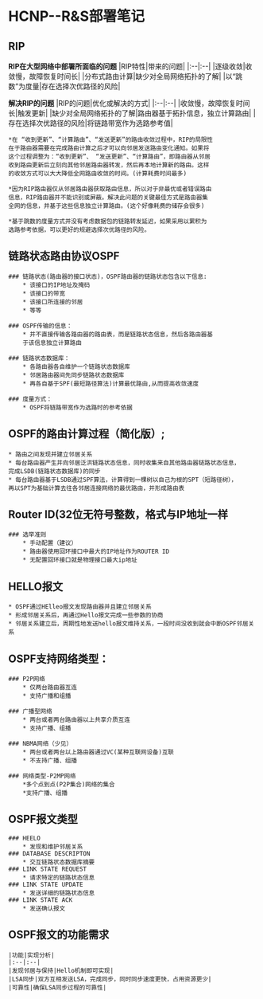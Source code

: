 # HCNP--R&S部署笔记
## RIP

**RIP在大型网络中部署所面临的问题**
|RIP特性|带来的问题|
|:--|:--|
|逐级收敛|收敛慢，故障恢复时间长|
|分布式路由计算|缺少对全局网络拓扑的了解|
|以“跳数”为度量|存在选择次优路径的风险|

**解决RIP的问题**
|RIP的问题|优化或解决的方式|
|:--|:--|
|收敛慢，故障恢复时间长|触发更新|
|缺少对全局网络拓扑的了解|路由器基于拓扑信息，独立计算路由|
|存在选择次优路径的风险|将链路带宽作为选路参考值|
	
	*在 “收到更新”、“计算路由”、“发送更新”的路由收敛过程中，RIP的局限性
	在于路由器需要在完成路由计算之后才可以向邻居发送路由变化通知。如果将
	这个过程调整为：“收到更新”、 “发送更新”、“计算路由”，即路由器从邻居
	收到路由更新后立刻向其他邻居路由器转发，然后再本地计算新的路由。这样
	的收敛方式可以大大降低全网路由收敛的时间。(计算耗费时间最多)

	*因为RIP路由器仅从邻居路由器获取路由信息，所以对于非最优或者错误路由
	信息，RIP路由器并不能识别或屏蔽。解决此问题的关键最佳方式是路由器集
	全网的信息，并基于这些信息独立计算路由。(这个好像耗费的储存会很多)

	*基于跳数的度量方式并没有考虑数据包的链路转发延迟，如果采用以累积为
	选路参考依据，可以更好的规避选择次优路径的风险。


## 链路状态路由协议OSPF
	
	### 链路状态(路由器的接口状态)，OSPF路由器的链路状态包含以下信息:
		* 该接口的IP地址及掩码
		* 该接口的带宽
		* 该接口所连接的邻居
		* 等等

	### OSPF传输的信息：
		* 并不直接传输各路由器的路由表，而是链路状态信息，然后各路由器基
		于该信息独立计算路由

	### 链路状态数据库：
		* 各路由器各自维护一个链路状态数据库
		* 邻居路由器间先同步链路状态数据库
		* 再各自基于SPF(最短路径算法)计算最优路由,从而提高收敛速度

	### 度量方式：
		* OSPF将链路带宽作为选路时的参考依据

## OSPF的路由计算过程（简化版）;
	
	* 路由之间发现并建立邻居关系
	* 每台路由器产生并向邻居泛洪链路状态信息，同时收集来自其他路由器链路状态信息，
	完成LSDB(链路状态数据库)的同步
	* 每台路由器基于LSDB通过SPF算法，计算得到一棵树以自己为根的SPT（短路径树），
	再以SPT为基础计算去往各邻居连接网络的最优路由，并形成路由表

## Router ID(32位无符号整数，格式与IP地址一样
	
	### 选举准则
		* 手动配置（建议）
		* 路由器使用回环接口中最大的IP地址作为ROUTER ID
		* 无配置回环接口就是物理接口最大ip地址

## HELLO报文

	* OSPF通过HElleo报文发现路由器并且建立邻居关系
	* 形成邻居关系后，再通过Hello报文完成一些参数的协商
	* 邻居关系建立后，周期性地发送hello报文维持关系，一段时间没收到就会中断OSPF邻居关系

## OSPF支持网络类型：
	### P2P网络
		* 仅两台路由器互连
		* 支持广播和组播

	### 广播型网络
		* 两台或者两台路由器以上共享介质互连
		* 支持广播、组播

	### NBMA网络（少见）
	 	* 两台或者两台以上路由器通过VC(某种互联网设备)互联
	 	* 不支持广播、组播

	### 网络类型-P2MP网络
		*多个点到点(P2P集合)网络的集合
		*支持广播、组播

## OSPF报文类型
	### HEELO
		* 发现和维护邻居关系
	### DATABASE DESCRIPTON
		* 交互链路状态数据库摘要
	### LINK STATE REQUEST 
		* 请求特定的链路状态信息
	### LINK STATE UPDATE
		* 发送详细的链路状态信息
	### LINK STATE ACK
		* 发送确认报文


## OSPF报文的功能需求
	|功能|实现分析|
	|:--|:--|
	|发现邻居与保持|Hello机制即可实现|
	|LSA同步|双方互相发送LSA，完成同步，同时同步速度更快，占用资源更少|
	|可靠性|确保LSA同步过程的可靠性|

